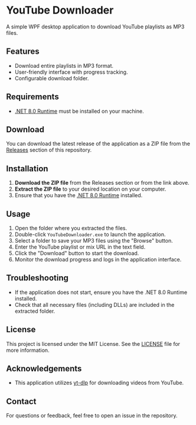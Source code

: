 # YouTube Downloader

A simple WPF desktop application to download YouTube playlists as MP3 files.

## Features

- Download entire playlists in MP3 format.
- User-friendly interface with progress tracking.
- Configurable download folder.

## Requirements

- [.NET 8.0 Runtime](https://dotnet.microsoft.com/download/dotnet/8.0) must be installed on your machine.

## Download

You can download the latest release of the application as a ZIP file from the [Releases](https://github.com/gecher/YouTubeDownloader/blob/master/YouTubeDownloader/Playlist%20Downloader.rar) section of this repository.

## Installation

1. **Download the ZIP file** from the Releases section or from the link above.
2. **Extract the ZIP file** to your desired location on your computer.
3. Ensure that you have the [.NET 8.0 Runtime](https://dotnet.microsoft.com/download/dotnet/8.0) installed.

## Usage

1. Open the folder where you extracted the files.
2. Double-click `YouTubeDownloader.exe` to launch the application.
3. Select a folder to save your MP3 files using the "Browse" button.
4. Enter the YouTube playlist or mix URL in the text field.
5. Click the "Download" button to start the download.
6. Monitor the download progress and logs in the application interface.

## Troubleshooting

- If the application does not start, ensure you have the .NET 8.0 Runtime installed.
- Check that all necessary files (including DLLs) are included in the extracted folder.

## License

This project is licensed under the MIT License. See the [LICENSE](LICENSE) file for more information.

## Acknowledgements

- This application utilizes [yt-dlp](https://github.com/yt-dlp/yt-dlp) for downloading videos from YouTube.

## Contact

For questions or feedback, feel free to open an issue in the repository.

